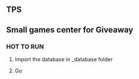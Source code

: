 TPS
-
Small games center for Giveaway
-
### HOT TO RUN

1. Import the database in _database folder

2. Go
